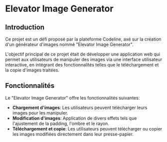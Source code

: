 # Elevator Image Generator

## Introduction
Ce projet est un défi proposé par la plateforme Codeline, axé sur la création d'un générateur d'images nommé "Elevator Image Generator".

L'objectif principal de ce projet était de développer une application web qui permet aux utilisateurs de manipuler des images via une interface utilisateur interactive, en intégrant des fonctionnalités telles que le téléchargement et la copie d'images traitées.


## Fonctionnalités
Le "Elevator Image Generator" offre les fonctionnalités suivantes:
- **Chargement d'images**: Les utilisateurs peuvent télécharger leurs images pour les manipuler.
- **Modification d'images**: Application de divers effets tels que l'ajustement de la padding, l'ombre et le rayon.
- **Téléchargement et copie**: Les utilisateurs peuvent télécharger ou copier les images modifiées directement dans leur presse-papier.


